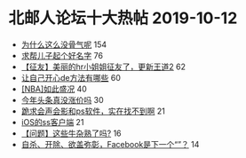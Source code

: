 # 北邮人论坛十大热帖 2019-10-12

- [为什么这么没骨气呢](https://bbs.byr.cn/article/Basketball/611443) 154
- [求帮儿子起个好名字](https://bbs.byr.cn/article/Talking/6154860) 76
- [【征友】美丽的hr小姐姐征友了，更新王道2](https://bbs.byr.cn/article/Friends/1939419) 62
- [让自己开心de方法有哪些](https://bbs.byr.cn/article/Feeling/3124458) 60
- [[NBA]如此盛况](https://bbs.byr.cn/article/Picture/3249303) 40
- [今年头条真没涨价吗](https://bbs.byr.cn/article/Job/2052372) 30
- [跪求会声会影和ps软件，实在找不到啊](https://bbs.byr.cn/article/DV/8630) 21
- [iOS的ss客户端](https://bbs.byr.cn/article/BUPTNet/102568) 21
- [【问题】这些牛杂熟了吗?](https://bbs.byr.cn/article/Food/504806) 16
- [自杀、开除、欲盖弥彰，Facebook是下一个“”？](https://bbs.byr.cn/article/WorkLife/1130733) 14


